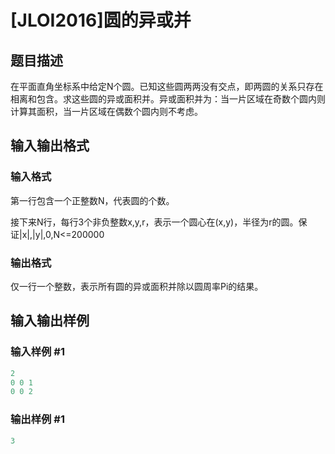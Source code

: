 # [JLOI2016]圆的异或并

## 题目描述

在平面直角坐标系中给定N个圆。已知这些圆两两没有交点，即两圆的关系只存在相离和包含。求这些圆的异或面积并。异或面积并为：当一片区域在奇数个圆内则计算其面积，当一片区域在偶数个圆内则不考虑。

## 输入输出格式

### 输入格式

第一行包含一个正整数N，代表圆的个数。

接下来N行，每行3个非负整数x,y,r，表示一个圆心在(x,y)，半径为r的圆。保证|x|,|y|,0,N<=200000

### 输出格式

仅一行一个整数，表示所有圆的异或面积并除以圆周率Pi的结果。

## 输入输出样例

### 输入样例 #1

```cpp
2
0 0 1
0 0 2
```


### 输出样例 #1

```cpp
3
```


